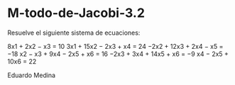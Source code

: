 # M-todo-de-Jacobi-3.2
Resuelve el siguiente sistema de ecuaciones:

8x1 + 2x2 − x3 = 10
3x1 + 15x2 − 2x3 + x4 = 24
−2x2 + 12x3 + 2x4 − x5 = −18
x2 − x3 + 9x4 − 2x5 + x6 = 16
−2x3 + 3x4 + 14x5 + x6 = −9
x4 − 2x5 + 10x6 = 22





Eduardo Medina

